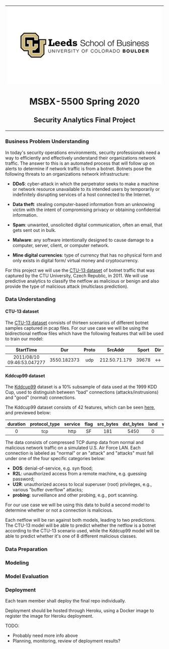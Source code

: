 <table align="center"><tr><td align="center" width="9999">

<img src="/images/Leeds Logo.jpg" align="center" width="500" alt="Project icon" >

# MSBX-5500 Spring 2020 

## Security Analytics Final Project
</td></tr></table>


### Business Problem Understanding

In today's security operations environments, security professionals need a way to efficiently and effectively understand their organizations network traffic. The answer to this is an automated process that will follow up on alerts to determine if network traffic is from a botnet. Botnets pose the following threats to an organizations network infrastructure:

  * **DDoS**: cyber-attack in which the perpetrator seeks to make a machine or network resource unavailable to its intended users by temporarily or indefinitely disrupting services of a host connected to the Internet.
  
  * **Data theft**: stealing computer-based information from an unknowing victim with the intent of compromising privacy or obtaining confidential information.
  
  * **Spam**: unwanted, unsolicited digital communication, often an email, that gets sent out in bulk.
  
  * **Malware**: any software intentionally designed to cause damage to a computer, server, client, or computer network.
  
  * **Mine digital currencies**: type of currency that has no physical form and only exists in digital form/ virtual money and cryptocurrency.

For this project we will use the [CTU-13 dataset](https://www.stratosphereips.org/datasets-ctu13) of botnet traffic that was captured by the CTU University, Czech Republic, in 2011. We will use predictive analytics to classify the netflow as malicious or benign and also provide the type of malicious attack (multiclass prediction).

### Data Understanding
#### CTU-13 dataset
The [CTU-13 dataset](https://www.stratosphereips.org/datasets-ctu13) consists of thirteen scenarios of different botnet samples captured in pcap files. For our use case we will be using the bidirectional netflow files which have the following features that will be used to train our model:

| StartTime | Dur | Proto | SrcAddr | Sport | Dir | DstAddr | Dport | State | sTos | dTos | TotPkts | TotBytes | SrcBytes | Label |
| :---: | :---: | :---: | :---: | :---: | :---: | :---: | :---: | :---: | :---: | :---: | :---: | :---: | :---: | :---: | 
| 2011/08/10 09:46:53.047277 | 3550.182373 | udp | 212.50.71.179 | 39678 | <-> | 147.32.84.229 | 13363 | CON | 0 | 0 | 12 | 875 | 473 | flow=Background-UDP-Established |

#### Kddcup99 dataset
The [Kddcup99](https://datahub.io/machine-learning/kddcup99) dataset is a 10% subsample of data used at the 1999 KDD Cup, used to distinguish between "bad" connections (attacks/instrusions) and "good" (normal) connections.

The Kddcup99 dataset consists of 42 features, which can be seen [here](http://kdd.ics.uci.edu/databases/kddcup99/kddcup.names), and previewed below:

| duration | protocol_type | service | flag | src_bytes | dst_bytes | land | wrong_fragment | urgent | hot | num_failed_logins | logged_in | lnum_compromised | lroot_shell | lsu_attempted | lnum_root | lnum_file_creations | lnum_shells | lnum_access_files | lnum_outbound_cmds | is_host_login | is_guest_login | count | srv_count | serror_rate | srv_serror_rate | rerror_rate | srv_rerror_rate | same_srv_rate | diff_srv_rate | srv_diff_host_rate | dst_host_count | dst_host_srv_count | dst_host_same_srv_rate | dst_host_diff_srv_rate | dst_host_same_src_port_rate | dst_host_srv_diff_host_rate | dst_host_serror_rate | dst_host_srv_serror_rate | dst_host_rerror_rate | dst_host_srv_rerror_rate | label |
| :---: | :---: | :---: | :---: | :---: | :---: | :---: | :---: | :---: | :---: | :---: | :---: | :---: | :---: | :---: | :---: | :---: | :---: | :---: | :---: | :---: | :---: | :---: | :---: | :---: | :---: | :---: | :---: | :---: | :---: | :---: | :---: | :---: | :---: | :---: | :---: | :---: | :---: | :---: | :---: | :---: | :---: |
| 0 | tcp | http | SF | 181 | 5450 | 0 | 0 | 0 | 0 | 0 | 1 | 0 | 0 | 0 | 0 | 0 | 0 | 0 | 0 | 0 | 0 | 8 | 8 | 0.00 | 0.00 | 0.00 | 0.00 | 1.00 | 0.00 | 0.00 | 9 | 9 | 1.00 | 0.00 | 0.11 | 0.00 | 0.00 | 0.00 | 0.00 | 0.00 | normal |

The data consists of compressed TCP dump data from normal and malicious network traffic on a simulated U.S. Air Force LAN. Each connection is labeled as "normal" or an "attack" and "attacks" must fall under one of the four specific categories below:

* **DOS**: denial-of-service, e.g. syn flood;
* **R2L**: unauthorized access from a remote machine, e.g. guessing password;
* **U2R**: unauthorized access to local superuser (root) privileges, e.g., various "buffer overflow" attacks;
* **probing**: surveillance and other probing, e.g., port scanning.

For our use case we will be using this data to build a second model to determine whether or not a connection is malicious.

Each netflow will be ran against both models, leading to two predictions. The CTU-13 model will be able to predict whether the netflow is a botnet according to the CTU-13 scenario used, while the Kddcup99 model will be able to predict whether it's one of 8 different malicious classes.

### Data Preparation

### Modeling

### Model Evaluation
  
### Deployment

Each team member shall deploy the final repo individually.

Deployment should be hosted through Heroku, using a Docker image to register the image for Heroku deployment.

TODO:
- Probably need more info above
- Planning, monitoring, review of deployment results?

